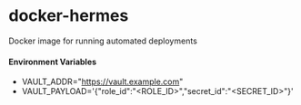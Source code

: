 # docker-hermes
Docker image for running automated deployments

#### Environment Variables

* VAULT_ADDR="https://vault.example.com"
*  VAULT_PAYLOAD='{"role_id":"<ROLE_ID>","secret_id":"<SECRET_ID>"}'
